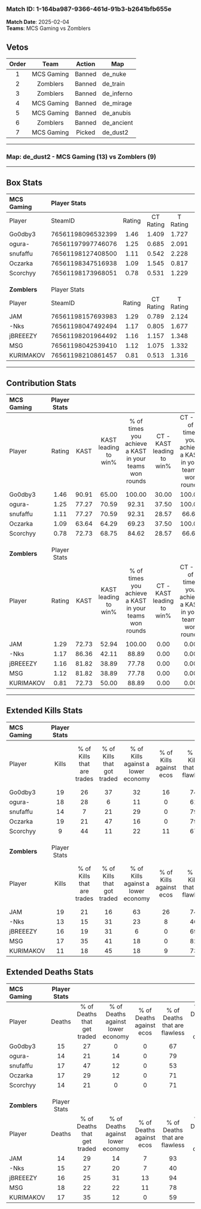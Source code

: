 ### Match ID: 1-164ba987-9366-461d-91b3-b2641bfb655e  
**Match Date**: 2025-02-04  
**Teams**: MCS Gaming vs Zomblers  

## Vetos  

| Order | Team | Action | Map |
| :---: | :--: | :----: | --- |
| 1 | MCS Gaming | Banned | de_nuke |
| 2 | Zomblers | Banned | de_train |
| 3 | Zomblers | Banned | de_inferno |
| 4 | MCS Gaming | Banned | de_mirage |
| 5 | MCS Gaming | Banned | de_anubis |
| 6 | Zomblers | Banned | de_ancient |
| 7 | MCS Gaming | Picked | de_dust2 |

---  

### **Map**: de_dust2 - MCS Gaming (13) vs Zomblers (9)  
---  

## Box Stats  

| **MCS Gaming** | Player Stats      |        |           |          |       |      |       |         |        |      |     |
| :- | :- | :-: | :-: | :-: | :-: | :-: | :-: | :-: | :-: | :-: | :-: |
| Player         | SteamID           | Rating | CT Rating | T Rating | KAST  | ADR  | Kills | Assists | Deaths | K/D  | HS% |
| Go0dby3        | 76561198096532399 |  1.46  |   1.409   |  1.727   | 90.91 | 97.5 |  19   |    8    |   15   | 1.27 | 26  |
| ogura-         | 76561197997746076 |  1.25  |   0.685   |  2.091   | 77.27 | 72.0 |  18   |    6    |   14   | 1.29 | 72  |
| snufaffu       | 76561198127408500 |  1.11  |   0.542   |  2.228   | 77.27 | 91.3 |  14   |   11    |   17   | 0.82 | 64  |
| Oczarka        | 76561198347516938 |  1.09  |   1.545   |  0.817   | 63.64 | 71.3 |  19   |    1    |   17   | 1.12 | 47  |
| Scorchyy       | 76561198173968051 |  0.78  |   0.531   |  1.229   | 72.73 | 47.1 |   9   |    4    |   14   | 0.64 | 11  |
|                |                   |        |           |          |       |      |       |         |        |      |     |
|                |                   |        |           |          |       |      |       |         |        |      |     |
|                |                   |        |           |          |       |      |       |         |        |      |     |
| **Zomblers**   | Player Stats      |        |           |          |       |      |       |         |        |      |     |
| Player         | SteamID           | Rating | CT Rating | T Rating | KAST  | ADR  | Kills | Assists | Deaths | K/D  | HS% |
| JAM            | 76561198157693983 |  1.29  |   0.789   |  2.124   | 72.73 | 87.3 |  19   |    3    |   14   | 1.36 | 31  |
| -Nks           | 76561198047492494 |  1.17  |   0.805   |  1.677   | 86.36 | 91.9 |  13   |    9    |   15   | 0.87 | 76  |
| jBREEEZY       | 76561198201964492 |  1.16  |   1.157   |  1.348   | 81.82 | 76.9 |  16   |    4    |   16   | 1.00 | 31  |
| MSG            | 76561198042539410 |  1.12  |   1.075   |  1.332   | 81.82 | 65.5 |  17   |    4    |   18   | 0.94 | 58  |
| KURIMAKOV      | 76561198210861457 |  0.81  |   0.513   |  1.316   | 72.73 | 56.0 |  11   |    3    |   17   | 0.65 | 45  |
---  

## Contribution Stats  

| **MCS Gaming** | Player Stats |       |                      |                                                        |                           |                                                             |                          |                                                            |
| :- | :-: | :-: | :-: | :-: | :-: | :-: | :-: | :-: |
| Player         |    Rating    | KAST  | KAST leading to win% | % of times you achieve a KAST in your teams won rounds | CT - KAST leading to win% | CT - % of times you achieve a KAST in your teams won rounds | T - KAST leading to win% | T - % of times you achieve a KAST in your teams won rounds |
| Go0dby3        |     1.46     | 90.91 |        65.00         |                         100.00                         |           30.00           |                           100.00                            |          100.00          |                           100.00                           |
| ogura-         |     1.25     | 77.27 |        70.59         |                         92.31                          |           37.50           |                           100.00                            |          100.00          |                           90.00                            |
| snufaffu       |     1.11     | 77.27 |        70.59         |                         92.31                          |           28.57           |                            66.67                            |          100.00          |                           100.00                           |
| Oczarka        |     1.09     | 63.64 |        64.29         |                         69.23                          |           37.50           |                           100.00                            |          100.00          |                           60.00                            |
| Scorchyy       |     0.78     | 72.73 |        68.75         |                         84.62                          |           28.57           |                            66.67                            |          100.00          |                           90.00                            |
|                |              |       |                      |                                                        |                           |                                                             |                          |                                                            |
|                |              |       |                      |                                                        |                           |                                                             |                          |                                                            |
|                |              |       |                      |                                                        |                           |                                                             |                          |                                                            |
| **Zomblers**   | Player Stats |       |                      |                                                        |                           |                                                             |                          |                                                            |
| Player         |    Rating    | KAST  | KAST leading to win% | % of times you achieve a KAST in your teams won rounds | CT - KAST leading to win% | CT - % of times you achieve a KAST in your teams won rounds | T - KAST leading to win% | T - % of times you achieve a KAST in your teams won rounds |
| JAM            |     1.29     | 72.73 |        52.94         |                         100.00                         |           0.00            |                            0.00                             |          90.00           |                           100.00                           |
| -Nks           |     1.17     | 86.36 |        42.11         |                         88.89                          |           0.00            |                            0.00                             |          72.73           |                           88.89                            |
| jBREEEZY       |     1.16     | 81.82 |        38.89         |                         77.78                          |           0.00            |                            0.00                             |          70.00           |                           77.78                            |
| MSG            |     1.12     | 81.82 |        38.89         |                         77.78                          |           0.00            |                            0.00                             |          70.00           |                           77.78                            |
| KURIMAKOV      |     0.81     | 72.73 |        50.00         |                         88.89                          |           0.00            |                            0.00                             |          80.00           |                           88.89                            |
---  

## Extended Kills Stats  

| **MCS Gaming** | Player Stats |                            |                            |                                    |                         |                              |                                 |                                       |                    |           |
| :- | :-: | :-: | :-: | :-: | :-: | :-: | :-: | :-: | :-: | :-: |
| Player         |    Kills     | % of Kills that are trades | % of Kills that got traded | % of Kills against a lower economy | % of Kills against ecos | % of Kills that are flawless | % of Kills that are close duels | % of Kills that are assisted by flash | Pistol Round Kills | AWP Kills |
| Go0dby3        |      19      |             26             |             37             |                 32                 |           16            |              74              |               11                |                   0                   |         1          |     2     |
| ogura-         |      18      |             28             |             6              |                 11                 |            0            |              61              |                0                |                   6                   |         3          |     2     |
| snufaffu       |      14      |             7              |             21             |                 29                 |            0            |              79              |                7                |                  14                   |         0          |     4     |
| Oczarka        |      19      |             21             |             47             |                 16                 |            0            |              79              |                0                |                   5                   |         3          |     1     |
| Scorchyy       |      9       |             44             |             11             |                 22                 |           11            |              67              |                0                |                  11                   |         6          |     0     |
|                |              |                            |                            |                                    |                         |                              |                                 |                                       |                    |           |
|                |              |                            |                            |                                    |                         |                              |                                 |                                       |                    |           |
|                |              |                            |                            |                                    |                         |                              |                                 |                                       |                    |           |
| **Zomblers**   | Player Stats |                            |                            |                                    |                         |                              |                                 |                                       |                    |           |
| Player         |    Kills     | % of Kills that are trades | % of Kills that got traded | % of Kills against a lower economy | % of Kills against ecos | % of Kills that are flawless | % of Kills that are close duels | % of Kills that are assisted by flash | Pistol Round Kills | AWP Kills |
| JAM            |      19      |             21             |             16             |                 63                 |           26            |              74              |                5                |                   0                   |         8          |     1     |
| -Nks           |      13      |             15             |             31             |                 23                 |            8            |              46              |               23                |                  15                   |         0          |     1     |
| jBREEEZY       |      16      |             19             |             31             |                 6                  |            0            |              69              |                0                |                   0                   |         1          |     1     |
| MSG            |      17      |             35             |             41             |                 18                 |            0            |              82              |                0                |                   0                   |         1          |     4     |
| KURIMAKOV      |      11      |             18             |             45             |                 18                 |            9            |              73              |                0                |                   9                   |         0          |     1     |
## Extended Deaths Stats  

| **MCS Gaming** | Player Stats |                             |                                   |                          |                               |                            |                           |               |
| :- | :-: | :-: | :-: | :-: | :-: | :-: | :-: | :-: |
| Player         |    Deaths    | % of Deaths that get traded | % of Deaths against lower economy | % of Deaths against ecos | % of Deaths that are flawless | % of Deaths that are close | % of Deaths while blinded | Deaths to AWP |
| Go0dby3        |      15      |             27              |                 0                 |            0             |              67               |             13             |             0             |       1       |
| ogura-         |      14      |             21              |                14                 |            0             |              79               |             0              |             0             |       2       |
| snufaffu       |      17      |             47              |                12                 |            0             |              53               |             6              |             6             |       3       |
| Oczarka        |      17      |             29              |                12                 |            0             |              71               |             0              |            12             |       1       |
| Scorchyy       |      14      |             21              |                 0                 |            0             |              71               |             7              |             0             |       3       |
|                |              |                             |                                   |                          |                               |                            |                           |               |
|                |              |                             |                                   |                          |                               |                            |                           |               |
|                |              |                             |                                   |                          |                               |                            |                           |               |
| **Zomblers**   | Player Stats |                             |                                   |                          |                               |                            |                           |               |
| Player         |    Deaths    | % of Deaths that get traded | % of Deaths against lower economy | % of Deaths against ecos | % of Deaths that are flawless | % of Deaths that are close | % of Deaths while blinded | Deaths to AWP |
| JAM            |      14      |             29              |                14                 |            7             |              93               |             0              |             7             |       2       |
| -Nks           |      15      |             27              |                20                 |            7             |              40               |             7              |             0             |       5       |
| jBREEEZY       |      16      |             25              |                31                 |            13            |              94               |             0              |             0             |       1       |
| MSG            |      18      |             22              |                22                 |            11            |              78               |             6              |             6             |       5       |
| KURIMAKOV      |      17      |             35              |                12                 |            0             |              59               |             6              |            18             |       0       |
